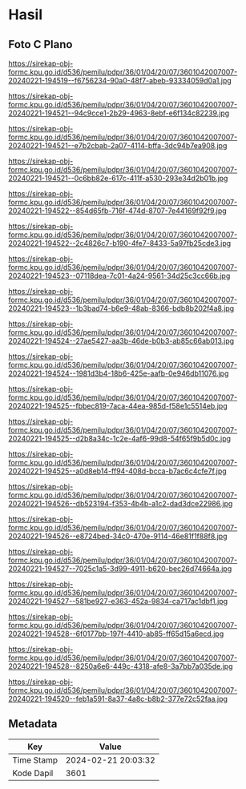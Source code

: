 # Hasil

## Foto C Plano

https://sirekap-obj-formc.kpu.go.id/d536/pemilu/pdpr/36/01/04/20/07/3601042007007-20240221-194519--f6756234-90a0-48f7-abeb-93334059d0a1.jpg

https://sirekap-obj-formc.kpu.go.id/d536/pemilu/pdpr/36/01/04/20/07/3601042007007-20240221-194521--94c9cce1-2b29-4963-8ebf-e6f134c82239.jpg

https://sirekap-obj-formc.kpu.go.id/d536/pemilu/pdpr/36/01/04/20/07/3601042007007-20240221-194521--e7b2cbab-2a07-4114-bffa-3dc94b7ea908.jpg

https://sirekap-obj-formc.kpu.go.id/d536/pemilu/pdpr/36/01/04/20/07/3601042007007-20240221-194521--0c6bb82e-617c-411f-a530-293e34d2b01b.jpg

https://sirekap-obj-formc.kpu.go.id/d536/pemilu/pdpr/36/01/04/20/07/3601042007007-20240221-194522--854d65fb-716f-474d-8707-7e44169f92f9.jpg

https://sirekap-obj-formc.kpu.go.id/d536/pemilu/pdpr/36/01/04/20/07/3601042007007-20240221-194522--2c4826c7-b190-4fe7-8433-5a97fb25cde3.jpg

https://sirekap-obj-formc.kpu.go.id/d536/pemilu/pdpr/36/01/04/20/07/3601042007007-20240221-194523--07118dea-7c01-4a24-9561-34d25c3cc66b.jpg

https://sirekap-obj-formc.kpu.go.id/d536/pemilu/pdpr/36/01/04/20/07/3601042007007-20240221-194523--1b3bad74-b6e9-48ab-8366-bdb8b202f4a8.jpg

https://sirekap-obj-formc.kpu.go.id/d536/pemilu/pdpr/36/01/04/20/07/3601042007007-20240221-194524--27ae5427-aa3b-46de-b0b3-ab85c66ab013.jpg

https://sirekap-obj-formc.kpu.go.id/d536/pemilu/pdpr/36/01/04/20/07/3601042007007-20240221-194524--1981d3b4-18b6-425e-aafb-0e946db11076.jpg

https://sirekap-obj-formc.kpu.go.id/d536/pemilu/pdpr/36/01/04/20/07/3601042007007-20240221-194525--fbbec819-7aca-44ea-985d-f58e1c5514eb.jpg

https://sirekap-obj-formc.kpu.go.id/d536/pemilu/pdpr/36/01/04/20/07/3601042007007-20240221-194525--d2b8a34c-1c2e-4af6-99d8-54f65f9b5d0c.jpg

https://sirekap-obj-formc.kpu.go.id/d536/pemilu/pdpr/36/01/04/20/07/3601042007007-20240221-194525--a0d8eb14-ff94-408d-bcca-b7ac6c4cfe7f.jpg

https://sirekap-obj-formc.kpu.go.id/d536/pemilu/pdpr/36/01/04/20/07/3601042007007-20240221-194526--db523194-f353-4b4b-a1c2-dad3dce22986.jpg

https://sirekap-obj-formc.kpu.go.id/d536/pemilu/pdpr/36/01/04/20/07/3601042007007-20240221-194526--e8724bed-34c0-470e-9114-46e81f1f88f8.jpg

https://sirekap-obj-formc.kpu.go.id/d536/pemilu/pdpr/36/01/04/20/07/3601042007007-20240221-194527--7025c1a5-3d99-4911-b620-bec26d74664a.jpg

https://sirekap-obj-formc.kpu.go.id/d536/pemilu/pdpr/36/01/04/20/07/3601042007007-20240221-194527--581be927-e363-452a-9834-ca717ac1dbf1.jpg

https://sirekap-obj-formc.kpu.go.id/d536/pemilu/pdpr/36/01/04/20/07/3601042007007-20240221-194528--6f0177bb-197f-4410-ab85-ff65d15a6ecd.jpg

https://sirekap-obj-formc.kpu.go.id/d536/pemilu/pdpr/36/01/04/20/07/3601042007007-20240221-194528--8250a6e6-449c-4318-afe8-3a7bb7a035de.jpg

https://sirekap-obj-formc.kpu.go.id/d536/pemilu/pdpr/36/01/04/20/07/3601042007007-20240221-194520--feb1a591-8a37-4a8c-b8b2-377e72c52faa.jpg


## Metadata

| Key        | Value               |
| ---------- | ------------------- |
| Time Stamp | 2024-02-21 20:03:32 |
| Kode Dapil | 3601                |



